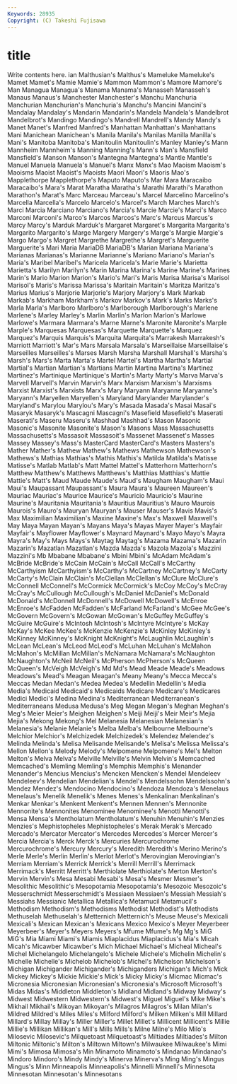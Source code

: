 ```yaml
---
Keywords: 28935 
Copyright: (C) Takeshi Fujisawa
---
```


# title

Write contents here.
ian Malthusian's Malthus's Mameluke
Mameluke's Mamet Mamet's Mamie Mamie's Mammon Mammon's Mamore Mamore's Man
Managua Managua's Manama Manama's Manasseh Manasseh's Manaus Manaus's Manchester Manchester's
Manchu Manchuria Manchurian Manchurian's Manchuria's Manchu's Mancini Mancini's Mandalay Mandalay's
Mandarin Mandarin's Mandela Mandela's Mandelbrot Mandelbrot's Mandingo Mandingo's Mandrell Mandrell's
Mandy Mandy's Manet Manet's Manfred Manfred's Manhattan Manhattan's Manhattans Mani
Manichean Manichean's Manila Manila's Manilas Manilla Manilla's Mani's Manitoba Manitoba's
Manitoulin Manitoulin's Manley Manley's Mann Mannheim Mannheim's Manning Manning's Mann's
Man's Mansfield Mansfield's Manson Manson's Mantegna Mantegna's Mantle Mantle's Manuel
Manuela Manuela's Manuel's Manx Manx's Mao Maoism Maoism's Maoisms Maoist
Maoist's Maoists Maori Maori's Maoris Mao's Mapplethorpe Mapplethorpe's Maputo Maputo's
Mar Mara Maracaibo Maracaibo's Mara's Marat Maratha Maratha's Marathi Marathi's
Marathon Marathon's Marat's Marc Marceau Marceau's Marcel Marcelino Marcelino's Marcella
Marcella's Marcelo Marcelo's Marcel's March Marches March's Marci Marcia Marciano
Marciano's Marcia's Marcie Marcie's Marci's Marco Marconi Marconi's Marco's Marcos
Marcos's Marc's Marcus Marcus's Marcy Marcy's Marduk Marduk's Margaret Margaret's
Margarita Margarita's Margarito Margarito's Marge Margery Margery's Marge's Margie Margie's
Margo Margo's Margret Margrethe Margrethe's Margret's Marguerite Marguerite's Mari Maria
MariaDB MariaDB's Marian Mariana Mariana's Marianas Marianas's Marianne Marianne's Mariano
Mariano's Marian's Maria's Maribel Maribel's Maricela Maricela's Marie Marie's Marietta
Marietta's Marilyn Marilyn's Marin Marina Marina's Marine Marine's Marines Marin's
Mario Marion Marion's Mario's Mari's Maris Marisa Marisa's Marisol Marisol's
Maris's Marissa Marissa's Maritain Maritain's Maritza Maritza's Marius Marius's Marjorie
Marjorie's Marjory Marjory's Mark Markab Markab's Markham Markham's Markov Markov's
Mark's Marks Marks's Marla Marla's Marlboro Marlboro's Marlborough Marlborough's Marlene
Marlene's Marley Marley's Marlin Marlin's Marlon Marlon's Marlowe Marlowe's Marmara
Marmara's Marne Marne's Maronite Maronite's Marple Marple's Marquesas Marquesas's Marquette
Marquette's Marquez Marquez's Marquis Marquis's Marquita Marquita's Marrakesh Marrakesh's Marriott
Marriott's Mar's Mars Marsala Marsala's Marseillaise Marseillaise's Marseilles Marseilles's Marses
Marsh Marsha Marshall Marshall's Marsha's Marsh's Mars's Marta Marta's Martel
Martel's Martha Martha's Martial Martial's Martian Martian's Martians Martin Martina
Martina's Martinez Martinez's Martinique Martinique's Martin's Marty Marty's Marva Marva's
Marvell Marvell's Marvin Marvin's Marx Marxism Marxism's Marxisms Marxist Marxist's
Marxists Marx's Mary Maryann Maryanne Maryanne's Maryann's Maryellen Maryellen's Maryland
Marylander Marylander's Maryland's Marylou Marylou's Mary's Masada Masada's Masai Masai's
Masaryk Masaryk's Mascagni Mascagni's Masefield Masefield's Maserati Maserati's Maseru Maseru's
Mashhad Mashhad's Mason Masonic Masonic's Masonite Masonite's Mason's Masons Mass
Massachusetts Massachusetts's Massasoit Massasoit's Massenet Massenet's Masses Massey Massey's Mass's
MasterCard MasterCard's Masters Masters's Mather Mather's Mathew Mathew's Mathews Mathewson
Mathewson's Mathews's Mathias Mathias's Mathis Mathis's Matilda Matilda's Matisse Matisse's
Matlab Matlab's Matt Mattel Mattel's Matterhorn Matterhorn's Matthew Matthew's Matthews
Matthews's Matthias Matthias's Mattie Mattie's Matt's Maud Maude Maude's Maud's
Maugham Maugham's Maui Maui's Maupassant Maupassant's Maura Maura's Maureen Maureen's
Mauriac Mauriac's Maurice Maurice's Mauricio Mauricio's Maurine Maurine's Mauritania Mauritania's
Mauritius Mauritius's Mauro Maurois Maurois's Mauro's Mauryan Mauryan's Mauser Mauser's
Mavis Mavis's Max Maximilian Maximilian's Maxine Maxine's Max's Maxwell Maxwell's
May Maya Mayan Mayan's Mayans Maya's Mayas Mayer Mayer's Mayfair
Mayfair's Mayflower Mayflower's Maynard Maynard's Mayo Mayo's Mayra Mayra's May's
Mays Mays's Maytag Maytag's Mazama Mazama's Mazarin Mazarin's Mazatlan Mazatlan's
Mazda Mazda's Mazola Mazola's Mazzini Mazzini's Mb Mbabane Mbabane's Mbini
Mbini's McAdam McAdam's McBride McBride's McCain McCain's McCall McCall's McCarthy
McCarthyism McCarthyism's McCarthy's McCartney McCartney's McCarty McCarty's McClain McClain's McClellan
McClellan's McClure McClure's McConnell McConnell's McCormick McCormick's McCoy McCoy's McCray
McCray's McCullough McCullough's McDaniel McDaniel's McDonald McDonald's McDonnell McDonnell's McDowell
McDowell's McEnroe McEnroe's McFadden McFadden's McFarland McFarland's McGee McGee's McGovern
McGovern's McGowan McGowan's McGuffey McGuffey's McGuire McGuire's McIntosh McIntosh's McIntyre
McIntyre's McKay McKay's McKee McKee's McKenzie McKenzie's McKinley McKinley's McKinney
McKinney's McKnight McKnight's McLaughlin McLaughlin's McLean McLean's McLeod McLeod's McLuhan
McLuhan's McMahon McMahon's McMillan McMillan's McNamara McNamara's McNaughton McNaughton's McNeil
McNeil's McPherson McPherson's McQueen McQueen's McVeigh McVeigh's Md Md's Mead
Meade Meade's Meadows Meadows's Mead's Meagan Meagan's Meany Meany's Mecca
Mecca's Meccas Medan Medan's Medea Medea's Medellin Medellin's Media Media's
Medicaid Medicaid's Medicaids Medicare Medicare's Medicares Medici Medici's Medina Medina's
Mediterranean Mediterranean's Mediterraneans Medusa Medusa's Meg Megan Megan's Meghan Meghan's
Meg's Meier Meier's Meighen Meighen's Meiji Meiji's Meir Meir's Mejia
Mejia's Mekong Mekong's Mel Melanesia Melanesian Melanesian's Melanesia's Melanie Melanie's
Melba Melba's Melbourne Melbourne's Melchior Melchior's Melchizedek Melchizedek's Melendez Melendez's
Melinda Melinda's Melisa Melisande Melisande's Melisa's Melissa Melissa's Mellon Mellon's
Melody Melody's Melpomene Melpomene's Mel's Melton Melton's Melva Melva's Melville
Melville's Melvin Melvin's Memcached Memcached's Memling Memling's Memphis Memphis's Menander
Menander's Mencius Mencius's Mencken Mencken's Mendel Mendeleev Mendeleev's Mendelian Mendelian's
Mendel's Mendelssohn Mendelssohn's Mendez Mendez's Mendocino Mendocino's Mendoza Mendoza's Menelaus
Menelaus's Menelik Menelik's Menes Menes's Menkalinan Menkalinan's Menkar Menkar's Menkent
Menkent's Mennen Mennen's Mennonite Mennonite's Mennonites Menominee Menominee's Menotti Menotti's
Mensa Mensa's Mentholatum Mentholatum's Menuhin Menuhin's Menzies Menzies's Mephistopheles Mephistopheles's
Merak Merak's Mercado Mercado's Mercator Mercator's Mercedes Mercedes's Mercer Mercer's
Mercia Mercia's Merck Merck's Mercuries Mercurochrome Mercurochrome's Mercury Mercury's Meredith
Meredith's Merino Merino's Merle Merle's Merlin Merlin's Merlot Merlot's Merovingian
Merovingian's Merriam Merriam's Merrick Merrick's Merrill Merrill's Merrimack Merrimack's Merritt
Merritt's Merthiolate Merthiolate's Merton Merton's Mervin Mervin's Mesa Mesabi Mesabi's
Mesa's Mesmer Mesmer's Mesolithic Mesolithic's Mesopotamia Mesopotamia's Mesozoic Mesozoic's Messerschmidt
Messerschmidt's Messiaen Messiaen's Messiah Messiah's Messiahs Messianic Metallica Metallica's Metamucil
Metamucil's Methodism Methodism's Methodisms Methodist Methodist's Methodists Methuselah Methuselah's Metternich
Metternich's Meuse Meuse's Mexicali Mexicali's Mexican Mexican's Mexicans Mexico Mexico's
Meyer Meyerbeer Meyerbeer's Meyer's Meyers Meyers's Mfume Mfume's Mg Mg's
MiG MiG's Mia Miami Miami's Miamis Miaplacidus Miaplacidus's Mia's Micah
Micah's Micawber Micawber's Mich Michael Michael's Micheal Micheal's Michel Michelangelo
Michelangelo's Michele Michele's Michelin Michelin's Michelle Michelle's Michelob Michelob's Michel's
Michelson Michelson's Michigan Michigander Michigander's Michiganders Michigan's Mich's Mick Mickey
Mickey's Mickie Mickie's Mick's Micky Micky's Micmac Micmac's Micronesia Micronesian
Micronesian's Micronesia's Microsoft Microsoft's Midas Midas's Middleton Middleton's Midland Midland's
Midway Midway's Midwest Midwestern Midwestern's Midwest's Miguel Miguel's Mike Mike's
Mikhail Mikhail's Mikoyan Mikoyan's Milagros Milagros's Milan Milan's Mildred Mildred's
Miles Miles's Milford Milford's Milken Milken's Mill Millard Millard's Millay
Millay's Miller Miller's Millet Millet's Millicent Millicent's Millie Millie's Millikan
Millikan's Mill's Mills Mills's Milne Milne's Milo Milo's Milosevic Milosevic's
Milquetoast Milquetoast's Miltiades Miltiades's Milton Miltonic Miltonic's Milton's Miltown Miltown's
Milwaukee Milwaukee's Mimi Mimi's Mimosa Mimosa's Min Minamoto Minamoto's Mindanao
Mindanao's Mindoro Mindoro's Mindy Mindy's Minerva Minerva's Ming Ming's Mingus
Mingus's Minn Minneapolis Minneapolis's Minnelli Minnelli's Minnesota Minnesotan Minnesotan's Minnesotans
